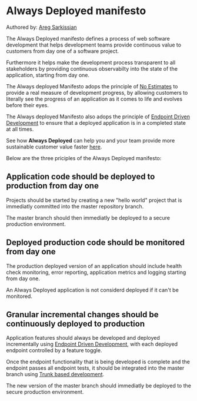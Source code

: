 # Always Deployed manifesto

Authored by: [Areg Sarkissian](https://aregsar.com/about)

The Always Deployed manifesto defines a process of web software development that helps development teams provide continuous value to customers from day one of a software project.

Furthermore it helps make the development process transparent to all stakeholders by providing continuous observabilty into the state of the application, starting from day one.

The Always deployed Manifesto adops the principle of [No Estimates](https://ronjeffries.com/xprog/articles/the-noestimates-movement/) to provide a real measure of development progress, by allowing customers to literally see the progress of an application as it comes to life and evolves before their eyes.

The Always deployed Manifesto also adops the principle of [Endpoint Driven Development](https://alwaysdeployed.com/endpoint-driven-development) to ensure that a deployed application is in a completed state at all times.

See how __Always Deployed__ can help you and your team provide more sustainable customer value faster [here](https://alwaysdeployed.com/tools).

Below are the three priciples of the Always Deployed manifesto:

## Application code should be deployed to production from day one

Projects should be started by creating a new "hello world" project that is immediatly committed into the master repository branch.

The master branch should then immediatly be deployed to a secure production environment.

## Deployed production code should be monitored from day one

The production deployed version of an application should include health check monitoring, error reporting, application metrics and logging starting from day one.

An Always Deployed application is not considerd deployed if it can't be monitored.

## Granular incremental changes should be continuously deployed to production

Application features should always be developed and deployed incrementally using [Endpoint Driven Development](https://alwaysdeployed.com/endpoint-driven-development), with each deployed endpoint controlled by a feature toggle.

Once the endpoint functionality that is being developed is complete and the endpoint passes all endpoint tests, it should be integrated into the master branch using [Trunk based development](https://trunkbaseddevelopment.com/).

The new version of the master branch should immediatly be deployed to the secure production environment.